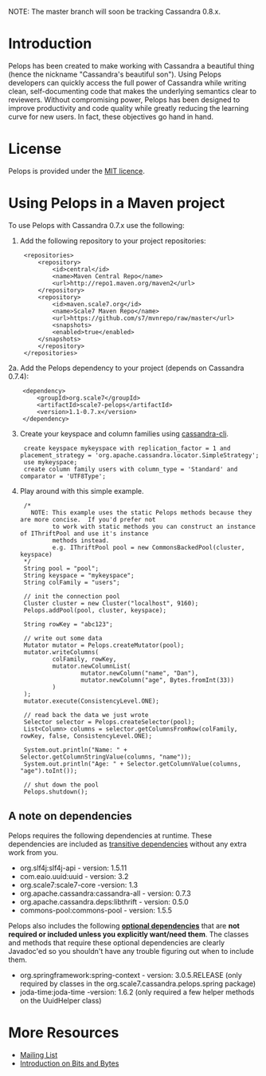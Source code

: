 NOTE: The master branch will soon be tracking Cassandra 0.8.x.

Introduction
=========
Pelops has been created to make working with Cassandra a beautiful thing (hence the nickname "Cassandra's beautiful son").
Using Pelops developers can quickly access the full power of Cassandra while writing clean, self-documenting code that
makes the underlying semantics clear to reviewers. Without compromising power, Pelops has been designed to improve
productivity and code quality while greatly reducing the learning curve for new users. In fact, these objectives go
hand in hand.

License
======
Pelops is provided under the [MIT licence](http://www.opensource.org/licenses/mit-license.php). 

Using Pelops in a Maven project
========================
To use Pelops with Cassandra 0.7.x use the following:

1. Add the following repository to your project repositories:

        <repositories>
            <repository>
                <id>central</id>
                <name>Maven Central Repo</name>
                <url>http://repo1.maven.org/maven2</url>
            </repository>
            <repository>
                <id>maven.scale7.org</id>
                <name>Scale7 Maven Repo</name>
                <url>https://github.com/s7/mvnrepo/raw/master</url>
                <snapshots>
                <enabled>true</enabled>
            </snapshots>
            </repository>
        </repositories>

2a. Add the Pelops dependency to your project (depends on Cassandra 0.7.4):

		<dependency>
			<groupId>org.scale7</groupId>
			<artifactId>scale7-pelops</artifactId>
			<version>1.1-0.7.x</version>
		</dependency>

3. Create your keyspace and column families using [cassandra-cli](http://wiki.apache.org/cassandra/CassandraCli).

        create keyspace mykeyspace with replication_factor = 1 and placement_strategy = 'org.apache.cassandra.locator.SimpleStrategy';
        use mykeyspace;
        create column family users with column_type = 'Standard' and comparator = 'UTF8Type';


4. Play around with this simple example.

        /*
          NOTE: This example uses the static Pelops methods because they are more concise.  If you'd prefer not
                to work with static methods you can construct an instance of IThriftPool and use it's instance
                methods instead.
                e.g. IThriftPool pool = new CommonsBackedPool(cluster, keyspace)
        */
        String pool = "pool";
        String keyspace = "mykeyspace";
        String colFamily = "users";

        // init the connection pool
        Cluster cluster = new Cluster("localhost", 9160);
        Pelops.addPool(pool, cluster, keyspace);

        String rowKey = "abc123";
        
        // write out some data
        Mutator mutator = Pelops.createMutator(pool);
        mutator.writeColumns(
                colFamily, rowKey,
                mutator.newColumnList(
                        mutator.newColumn("name", "Dan"),
                        mutator.newColumn("age", Bytes.fromInt(33))
                )
        );
        mutator.execute(ConsistencyLevel.ONE);
        
        // read back the data we just wrote
        Selector selector = Pelops.createSelector(pool);
        List<Column> columns = selector.getColumnsFromRow(colFamily, rowKey, false, ConsistencyLevel.ONE);
        
        System.out.println("Name: " + Selector.getColumnStringValue(columns, "name"));
        System.out.println("Age: " + Selector.getColumnValue(columns, "age").toInt());
        
        // shut down the pool
        Pelops.shutdown();
        

A note on dependencies
----------------------------------
Pelops requires the following dependencies at runtime.  These dependencies are included as [transitive dependencies](http://maven.apache.org/guides/introduction/introduction-to-dependency-mechanism.html#Transitive_Dependencies) without any extra work from you.

* org.slf4j:slf4j-api - version: 1.5.11
* com.eaio.uuid:uuid - version: 3.2
* org.scale7:scale7-core -version: 1.3
* org.apache.cassandra:cassandra-all - version: 0.7.3
* org.apache.cassandra.deps:libthrift - version: 0.5.0
* commons-pool:commons-pool - version: 1.5.5

Pelops also includes the following **[optional dependencies](http://maven.apache.org/guides/introduction/introduction-to-optional-and-excludes-dependencies.html)** that are **not required or included unless you explicitly want/need them**.  The classes and methods that require these optional dependencies are clearly Javadoc'ed so you shouldn't have any trouble figuring out when to include them.

* org.springframework:spring-context - version: 3.0.5.RELEASE (only required by classes in the org.scale7.cassandra.pelops.spring package)
* joda-time:joda-time -version: 1.6.2 (only required a few helper methods on the UuidHelper class)

More Resources
============
* [Mailing List](http://groups.google.com/group/scale7)
* [Introduction on Bits and Bytes](http://ria101.wordpress.com/2010/06/11/pelops-the-beautiful-cassandra-database-client-for-java/)